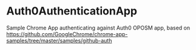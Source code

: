 # Auth0AuthenticationApp
Sample Chrome App authenticating against Auth0 OPOSM app, based on https://github.com/GoogleChrome/chrome-app-samples/tree/master/samples/github-auth
